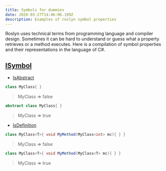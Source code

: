 ```yaml
---
title: Symbols for dummies
date: 2020-03-27T14:46:06.199Z
description: Examples of roslyn symbol properties
---
```

Roslyn uses technical terms from programming language and compiler design. Sometimes it can be hard to understand or guess what a property retrieves or a method executes. Here is a compilation of symbol properties and their representations in the language of C#.

<!-- end -->

## [ISymbol](https://docs.microsoft.com/en-us/dotnet/api/microsoft.codeanalysis.isymbol?view=roslyn-dotnet)

* [IsAbstract](https://docs.microsoft.com/en-us/dotnet/api/microsoft.codeanalysis.isymbol.isabstract?view=roslyn-dotnet#Microsoft_CodeAnalysis_ISymbol_IsAbstract)


```csharp
class MyClass{ }
```

> MyClass => false

```csharp
abstract class MyClass{ }
```

> MyClass => true

* [IsDefinition
  ](https://docs.microsoft.com/en-us/dotnet/api/microsoft.codeanalysis.isymbol.isdefinition?view=roslyn-dotnet#Microsoft_CodeAnalysis_ISymbol_IsDefinition)


```csharp
class MyClass<T>{ void MyMethod(MyClass<int> mc){ } } 
```

> MyClass<int> => false

```csharp
class MyClass<T>{ void MyMethod(MyClass<T> mc){ } }
```

> MyClass<T> => true
